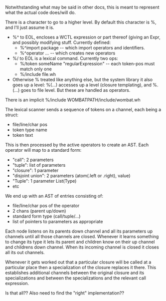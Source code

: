Notwithstanding what may be said in other docs, this is meant to represent what 
the actual code does/will do.

There is a character to go to a higher level. By default this character is %, and 
I'll just assume it is.
 * %^ to EOL, encloses a WCTL expression or part thereof (giving an Expr, 
and possibly modifying stuff. Currently defined: 
   * %^import package -- which import operators and identifiers.
   * %^operator ... -- which creates new operators
 * %/ to EOL is a lexical command. Currently two ops:
   * %/token someName "regularExpression" -- each token-pos must match only one
   * %/include file.wh
 * Otherwise % treated like anything else, but the system library it also goes 
up a level: %(...) accesses up a level (closure templating),
and %.(...) goes to file level. But these are handled as operators.
 

There is an implicit %/include WOMBATPATH/include/wombat.wh

The lexical scanner sends a sequence of tokens on a channel, each being a struct:
 * file/line/char pos
 * token type name
 * token text

This is then processed by the active operators to create an AST. Each operator 
will map to a standard form:
 * "call": 2 parameters
 * "tuple": list of parameters
 * "closure": 1 parameter
 * "disjoint union": 2 parameters (atom(.left or .right), value)
 * "Tuple": 1 parameter List(Type)
 * etc

We end up with an AST of entries consisting of:
 * file/line/char pos of the operator
 * 2 chans (parent up/down)
 * standard form type (call/tuple/...)
 * list of pointers to parameters as appropriate

Each node listens on its parents down channel and all its parameters up channels 
until all those channels are closed. Whenever it learns something to change its 
type it lets its parent and children know on their up channel and childrens down 
channel. When its incoming channel is closed it closes all its out channels.

Whenever it gets worked out that a particular closure will be called at a 
particular place then a specialization of the closure replaces it there. This 
establishes additional channels between the original closure and its 
specializations and between the specializations and the relevant call expression.

Is that all?? Also need to find the "right" implementation??
